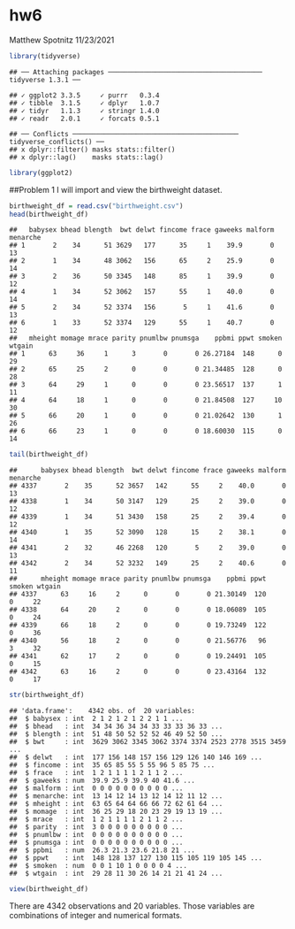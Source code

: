 hw6
================
Matthew Spotnitz
11/23/2021

``` r
library(tidyverse)
```

    ## ── Attaching packages ─────────────────────────────────────── tidyverse 1.3.1 ──

    ## ✓ ggplot2 3.3.5     ✓ purrr   0.3.4
    ## ✓ tibble  3.1.5     ✓ dplyr   1.0.7
    ## ✓ tidyr   1.1.3     ✓ stringr 1.4.0
    ## ✓ readr   2.0.1     ✓ forcats 0.5.1

    ## ── Conflicts ────────────────────────────────────────── tidyverse_conflicts() ──
    ## x dplyr::filter() masks stats::filter()
    ## x dplyr::lag()    masks stats::lag()

``` r
library(ggplot2)
```

\#\#Problem 1 I will import and view the birthweight dataset.

``` r
birthweight_df = read.csv("birthweight.csv")
head(birthweight_df)
```

    ##   babysex bhead blength  bwt delwt fincome frace gaweeks malform menarche
    ## 1       2    34      51 3629   177      35     1    39.9       0       13
    ## 2       1    34      48 3062   156      65     2    25.9       0       14
    ## 3       2    36      50 3345   148      85     1    39.9       0       12
    ## 4       1    34      52 3062   157      55     1    40.0       0       14
    ## 5       2    34      52 3374   156       5     1    41.6       0       13
    ## 6       1    33      52 3374   129      55     1    40.7       0       12
    ##   mheight momage mrace parity pnumlbw pnumsga    ppbmi ppwt smoken wtgain
    ## 1      63     36     1      3       0       0 26.27184  148      0     29
    ## 2      65     25     2      0       0       0 21.34485  128      0     28
    ## 3      64     29     1      0       0       0 23.56517  137      1     11
    ## 4      64     18     1      0       0       0 21.84508  127     10     30
    ## 5      66     20     1      0       0       0 21.02642  130      1     26
    ## 6      66     23     1      0       0       0 18.60030  115      0     14

``` r
tail(birthweight_df)
```

    ##      babysex bhead blength  bwt delwt fincome frace gaweeks malform menarche
    ## 4337       2    35      52 3657   142      55     2    40.0       0       13
    ## 4338       1    34      50 3147   129      25     2    39.0       0       12
    ## 4339       1    34      51 3430   158      25     2    39.4       0       12
    ## 4340       1    35      52 3090   128      15     2    38.1       0       14
    ## 4341       2    32      46 2268   120       5     2    39.0       0       13
    ## 4342       2    34      52 3232   149      25     2    40.6       0       11
    ##      mheight momage mrace parity pnumlbw pnumsga    ppbmi ppwt smoken wtgain
    ## 4337      63     16     2      0       0       0 21.30149  120      0     22
    ## 4338      64     20     2      0       0       0 18.06089  105      0     24
    ## 4339      66     18     2      0       0       0 19.73249  122      0     36
    ## 4340      56     18     2      0       0       0 21.56776   96      3     32
    ## 4341      62     17     2      0       0       0 19.24491  105      0     15
    ## 4342      63     16     2      0       0       0 23.43164  132      0     17

``` r
str(birthweight_df)
```

    ## 'data.frame':    4342 obs. of  20 variables:
    ##  $ babysex : int  2 1 2 1 2 1 2 2 1 1 ...
    ##  $ bhead   : int  34 34 36 34 34 33 33 33 36 33 ...
    ##  $ blength : int  51 48 50 52 52 52 46 49 52 50 ...
    ##  $ bwt     : int  3629 3062 3345 3062 3374 3374 2523 2778 3515 3459 ...
    ##  $ delwt   : int  177 156 148 157 156 129 126 140 146 169 ...
    ##  $ fincome : int  35 65 85 55 5 55 96 5 85 75 ...
    ##  $ frace   : int  1 2 1 1 1 1 2 1 1 2 ...
    ##  $ gaweeks : num  39.9 25.9 39.9 40 41.6 ...
    ##  $ malform : int  0 0 0 0 0 0 0 0 0 0 ...
    ##  $ menarche: int  13 14 12 14 13 12 14 12 11 12 ...
    ##  $ mheight : int  63 65 64 64 66 66 72 62 61 64 ...
    ##  $ momage  : int  36 25 29 18 20 23 29 19 13 19 ...
    ##  $ mrace   : int  1 2 1 1 1 1 2 1 1 2 ...
    ##  $ parity  : int  3 0 0 0 0 0 0 0 0 0 ...
    ##  $ pnumlbw : int  0 0 0 0 0 0 0 0 0 0 ...
    ##  $ pnumsga : int  0 0 0 0 0 0 0 0 0 0 ...
    ##  $ ppbmi   : num  26.3 21.3 23.6 21.8 21 ...
    ##  $ ppwt    : int  148 128 137 127 130 115 105 119 105 145 ...
    ##  $ smoken  : num  0 0 1 10 1 0 0 0 0 4 ...
    ##  $ wtgain  : int  29 28 11 30 26 14 21 21 41 24 ...

``` r
view(birthweight_df)
```

There are 4342 observations and 20 variables. Those variables are
combinations of integer and numerical formats.
